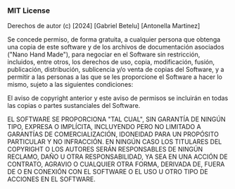### MIT License

Derechos de autor (c) [2024] [Gabriel Betelu] [Antonella Martinez]

Se concede permiso, de forma gratuita, a cualquier persona que obtenga una copia
de este software y de los archivos de documentación asociados ("Nano Hand Made"), para
negociar en el Software sin restricción, incluidos, entre otros, los derechos
de uso, copia, modificación, fusión, publicación, distribución, sublicencia y/o
venta de copias del Software, y a permitir a las personas a las que se les
proporcione el Software a hacer lo mismo, sujeto a las siguientes condiciones:

El aviso de copyright anterior y este aviso de permisos se incluirán en todas
las copias o partes sustanciales del Software.

EL SOFTWARE SE PROPORCIONA "TAL CUAL", SIN GARANTÍA DE NINGÚN TIPO, EXPRESA O
IMPLÍCITA, INCLUYENDO PERO NO LIMITADO A GARANTÍAS DE COMERCIALIZACIÓN,
IDONEIDAD PARA UN PROPÓSITO PARTICULAR Y NO INFRACCIÓN. EN NINGÚN CASO LOS
TITULARES DEL COPYRIGHT O LOS AUTORES SERÁN RESPONSABLES DE NINGÚN RECLAMO,
DAÑO U OTRA RESPONSABILIDAD, YA SEA EN UNA ACCIÓN DE CONTRATO, AGRAVIO O CUALQUIER
OTRA FORMA, DERIVADA DE, FUERA DE O EN CONEXIÓN CON EL SOFTWARE O EL USO U OTRO
TIPO DE ACCIONES EN EL SOFTWARE.

